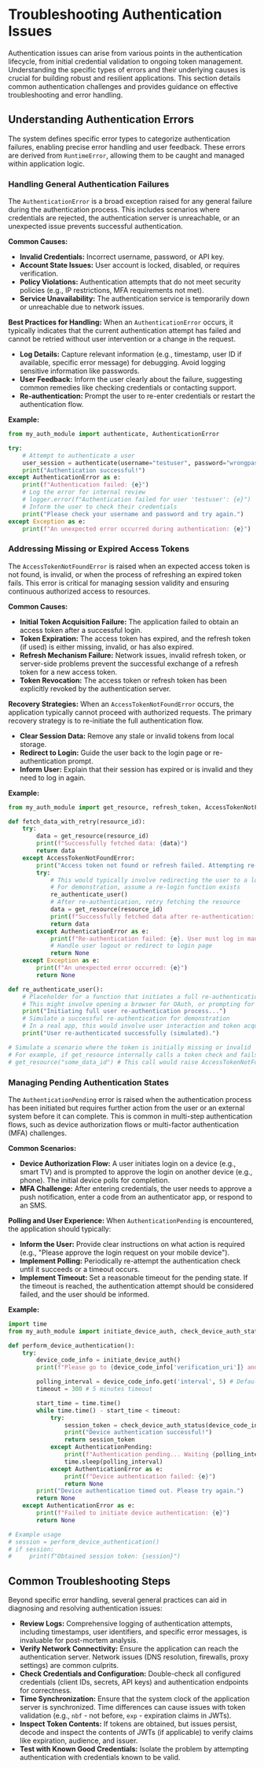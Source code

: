 
<!--
help_text: ''
key: summary_troubleshooting_authentication_issues_3b7cae2f-d2c4-418d-8535-f6bb8dbadb93
modules:
- flytekit.clients.auth.exceptions.AuthenticationError
- flytekit.clients.auth.exceptions.AccessTokenNotFoundError
- flytekit.clients.auth.exceptions.AuthenticationPending
questions_to_answer: []
type: summary

-->
# Troubleshooting Authentication Issues

Authentication issues can arise from various points in the authentication lifecycle, from initial credential validation to ongoing token management. Understanding the specific types of errors and their underlying causes is crucial for building robust and resilient applications. This section details common authentication challenges and provides guidance on effective troubleshooting and error handling.

## Understanding Authentication Errors

The system defines specific error types to categorize authentication failures, enabling precise error handling and user feedback. These errors are derived from `RuntimeError`, allowing them to be caught and managed within application logic.

### Handling General Authentication Failures

The `AuthenticationError` is a broad exception raised for any general failure during the authentication process. This includes scenarios where credentials are rejected, the authentication server is unreachable, or an unexpected issue prevents successful authentication.

**Common Causes:**
*   **Invalid Credentials:** Incorrect username, password, or API key.
*   **Account State Issues:** User account is locked, disabled, or requires verification.
*   **Policy Violations:** Authentication attempts that do not meet security policies (e.g., IP restrictions, MFA requirements not met).
*   **Service Unavailability:** The authentication service is temporarily down or unreachable due to network issues.

**Best Practices for Handling:**
When an `AuthenticationError` occurs, it typically indicates that the current authentication attempt has failed and cannot be retried without user intervention or a change in the request.
*   **Log Details:** Capture relevant information (e.g., timestamp, user ID if available, specific error message) for debugging. Avoid logging sensitive information like passwords.
*   **User Feedback:** Inform the user clearly about the failure, suggesting common remedies like checking credentials or contacting support.
*   **Re-authentication:** Prompt the user to re-enter credentials or restart the authentication flow.

**Example:**

```python
from my_auth_module import authenticate, AuthenticationError

try:
    # Attempt to authenticate a user
    user_session = authenticate(username="testuser", password="wrongpassword")
    print("Authentication successful!")
except AuthenticationError as e:
    print(f"Authentication failed: {e}")
    # Log the error for internal review
    # logger.error(f"Authentication failed for user 'testuser': {e}")
    # Inform the user to check their credentials
    print("Please check your username and password and try again.")
except Exception as e:
    print(f"An unexpected error occurred during authentication: {e}")
```

### Addressing Missing or Expired Access Tokens

The `AccessTokenNotFoundError` is raised when an expected access token is not found, is invalid, or when the process of refreshing an expired token fails. This error is critical for managing session validity and ensuring continuous authorized access to resources.

**Common Causes:**
*   **Initial Token Acquisition Failure:** The application failed to obtain an access token after a successful login.
*   **Token Expiration:** The access token has expired, and the refresh token (if used) is either missing, invalid, or has also expired.
*   **Refresh Mechanism Failure:** Network issues, invalid refresh token, or server-side problems prevent the successful exchange of a refresh token for a new access token.
*   **Token Revocation:** The access token or refresh token has been explicitly revoked by the authentication server.

**Recovery Strategies:**
When an `AccessTokenNotFoundError` occurs, the application typically cannot proceed with authorized requests. The primary recovery strategy is to re-initiate the full authentication flow.
*   **Clear Session Data:** Remove any stale or invalid tokens from local storage.
*   **Redirect to Login:** Guide the user back to the login page or re-authentication prompt.
*   **Inform User:** Explain that their session has expired or is invalid and they need to log in again.

**Example:**

```python
from my_auth_module import get_resource, refresh_token, AccessTokenNotFoundError

def fetch_data_with_retry(resource_id):
    try:
        data = get_resource(resource_id)
        print(f"Successfully fetched data: {data}")
        return data
    except AccessTokenNotFoundError:
        print("Access token not found or refresh failed. Attempting re-authentication...")
        try:
            # This would typically involve redirecting the user to a login flow
            # For demonstration, assume a re-login function exists
            re_authenticate_user()
            # After re-authentication, retry fetching the resource
            data = get_resource(resource_id)
            print(f"Successfully fetched data after re-authentication: {data}")
            return data
        except AuthenticationError as e:
            print(f"Re-authentication failed: {e}. User must log in manually.")
            # Handle user logout or redirect to login page
            return None
    except Exception as e:
        print(f"An unexpected error occurred: {e}")
        return None

def re_authenticate_user():
    # Placeholder for a function that initiates a full re-authentication flow
    # This might involve opening a browser for OAuth, or prompting for credentials
    print("Initiating full user re-authentication process...")
    # Simulate a successful re-authentication for demonstration
    # In a real app, this would involve user interaction and token acquisition
    print("User re-authenticated successfully (simulated).")

# Simulate a scenario where the token is initially missing or invalid
# For example, if get_resource internally calls a token check and fails
# get_resource("some_data_id") # This call would raise AccessTokenNotFoundError
```

### Managing Pending Authentication States

The `AuthenticationPending` error is raised when the authentication process has been initiated but requires further action from the user or an external system before it can complete. This is common in multi-step authentication flows, such as device authorization flows or multi-factor authentication (MFA) challenges.

**Common Scenarios:**
*   **Device Authorization Flow:** A user initiates login on a device (e.g., smart TV) and is prompted to approve the login on another device (e.g., phone). The initial device polls for completion.
*   **MFA Challenge:** After entering credentials, the user needs to approve a push notification, enter a code from an authenticator app, or respond to an SMS.

**Polling and User Experience:**
When `AuthenticationPending` is encountered, the application should typically:
*   **Inform the User:** Provide clear instructions on what action is required (e.g., "Please approve the login request on your mobile device").
*   **Implement Polling:** Periodically re-attempt the authentication check until it succeeds or a timeout occurs.
*   **Implement Timeout:** Set a reasonable timeout for the pending state. If the timeout is reached, the authentication attempt should be considered failed, and the user should be informed.

**Example:**

```python
import time
from my_auth_module import initiate_device_auth, check_device_auth_status, AuthenticationPending, AuthenticationError

def perform_device_authentication():
    try:
        device_code_info = initiate_device_auth()
        print(f"Please go to {device_code_info['verification_uri']} and enter code: {device_code_info['user_code']}")

        polling_interval = device_code_info.get('interval', 5) # Default to 5 seconds
        timeout = 300 # 5 minutes timeout

        start_time = time.time()
        while time.time() - start_time < timeout:
            try:
                session_token = check_device_auth_status(device_code_info['device_code'])
                print("Device authentication successful!")
                return session_token
            except AuthenticationPending:
                print(f"Authentication pending... Waiting {polling_interval} seconds.")
                time.sleep(polling_interval)
            except AuthenticationError as e:
                print(f"Device authentication failed: {e}")
                return None
        print("Device authentication timed out. Please try again.")
        return None
    except AuthenticationError as e:
        print(f"Failed to initiate device authentication: {e}")
        return None

# Example usage
# session = perform_device_authentication()
# if session:
#     print(f"Obtained session token: {session}")
```

## Common Troubleshooting Steps

Beyond specific error handling, several general practices can aid in diagnosing and resolving authentication issues:

*   **Review Logs:** Comprehensive logging of authentication attempts, including timestamps, user identifiers, and specific error messages, is invaluable for post-mortem analysis.
*   **Verify Network Connectivity:** Ensure the application can reach the authentication server. Network issues (DNS resolution, firewalls, proxy settings) are common culprits.
*   **Check Credentials and Configuration:** Double-check all configured credentials (client IDs, secrets, API keys) and authentication endpoints for correctness.
*   **Time Synchronization:** Ensure that the system clock of the application server is synchronized. Time differences can cause issues with token validation (e.g., `nbf` - not before, `exp` - expiration claims in JWTs).
*   **Inspect Token Contents:** If tokens are obtained, but issues persist, decode and inspect the contents of JWTs (if applicable) to verify claims like expiration, audience, and issuer.
*   **Test with Known Good Credentials:** Isolate the problem by attempting authentication with credentials known to be valid.
<!--
key: summary_troubleshooting_authentication_issues_3b7cae2f-d2c4-418d-8535-f6bb8dbadb93
type: summary_end

-->
<!--
code_unit: flytekit.examples.authentication.troubleshooting
code_unit_type: class
help_text: ''
key: example_ac6e6f25-13c4-4627-afdc-a4aeed7af01d
type: example

-->